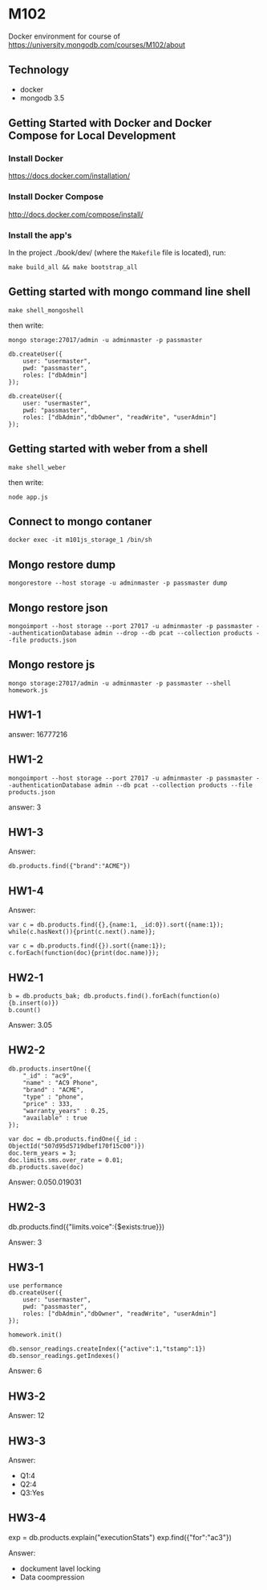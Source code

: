 M102
========================

Docker environment for course of https://university.mongodb.com/courses/M102/about

Technology
----------------
- docker
- mongodb 3.5


Getting Started with Docker and Docker Compose for Local Development
--------------------------------------------------------------------

### Install Docker

https://docs.docker.com/installation/

### Install Docker Compose

http://docs.docker.com/compose/install/

### Install the app's

In the project ./book/dev/ (where the `Makefile` file is located), run:

```
make build_all && make bootstrap_all
```


Getting started with mongo command line shell
--------------------------------------------------------------------

```
make shell_mongoshell
```

then write:

```
mongo storage:27017/admin -u adminmaster -p passmaster
```

```
db.createUser({
    user: "usermaster",
    pwd: "passmaster",
    roles: ["dbAdmin"]
});

db.createUser({
    user: "usermaster",
    pwd: "passmaster",
    roles: ["dbAdmin","dbOwner", "readWrite", "userAdmin"]
});
```


Getting started with weber from a shell
--------------------------------------------------------------------

```
make shell_weber
```

then write:

```
node app.js
```


Connect to mongo contaner
--------------------------------------------------------------------

```
docker exec -it m101js_storage_1 /bin/sh
```


Mongo restore dump
--------------------------------------------------------------------

```
mongorestore --host storage -u adminmaster -p passmaster dump
```


Mongo restore json
--------------------------------------------------------------------

```
mongoimport --host storage --port 27017 -u adminmaster -p passmaster --authenticationDatabase admin --drop --db pcat --collection products --file products.json
```

Mongo restore js
--------------------------------------------------------------------

```
mongo storage:27017/admin -u adminmaster -p passmaster --shell homework.js
```


HW1-1
--------------------------------------------------------------------

answer: 16777216

HW1-2
--------------------------------------------------------------------

```
mongoimport --host storage --port 27017 -u adminmaster -p passmaster --authenticationDatabase admin --db pcat --collection products --file products.json
```

answer: 3

HW1-3
--------------------------------------------------------------------

Answer: 

```
db.products.find({"brand":"ACME"})
```


HW1-4
--------------------------------------------------------------------

Answer:  

```
var c = db.products.find({},{name:1, _id:0}).sort({name:1});
while(c.hasNext()){print(c.next().name)};
```

```
var c = db.products.find({}).sort({name:1});
c.forEach(function(doc){print(doc.name)});
```


HW2-1
--------------------------------------------------------------------

```
b = db.products_bak; db.products.find().forEach(function(o){b.insert(o)})
b.count()

```

Answer: 3.05


HW2-2
--------------------------------------------------------------------

```
db.products.insertOne({
    "_id" : "ac9",
    "name" : "AC9 Phone",
    "brand" : "ACME",
    "type" : "phone",
    "price" : 333,
    "warranty_years" : 0.25,
    "available" : true
});
```

```
var doc = db.products.findOne({_id : ObjectId("507d95d5719dbef170f15c00")})
doc.term_years = 3;
doc.limits.sms.over_rate = 0.01;
db.products.save(doc)
```

Answer:   0.050.019031

HW2-3
--------------------------------------------------------------------

db.products.find({"limits.voice":{$exists:true}})

Answer:   3


HW3-1
--------------------------------------------------------------------

```
use performance
db.createUser({
    user: "usermaster",
    pwd: "passmaster",
    roles: ["dbAdmin","dbOwner", "readWrite", "userAdmin"]
});
```

```
homework.init()
```


```
db.sensor_readings.createIndex({"active":1,"tstamp":1})
db.sensor_readings.getIndexes()

```

Answer:   6

HW3-2
--------------------------------------------------------------------

Answer:   12


HW3-3
--------------------------------------------------------------------

Answer:     

* Q1:4
* Q2:4
* Q3:Yes

HW3-4
--------------------------------------------------------------------

exp = db.products.explain("executionStats")
exp.find({"for":"ac3"})


Answer:     

* dockument lavel locking
* Data coompression
